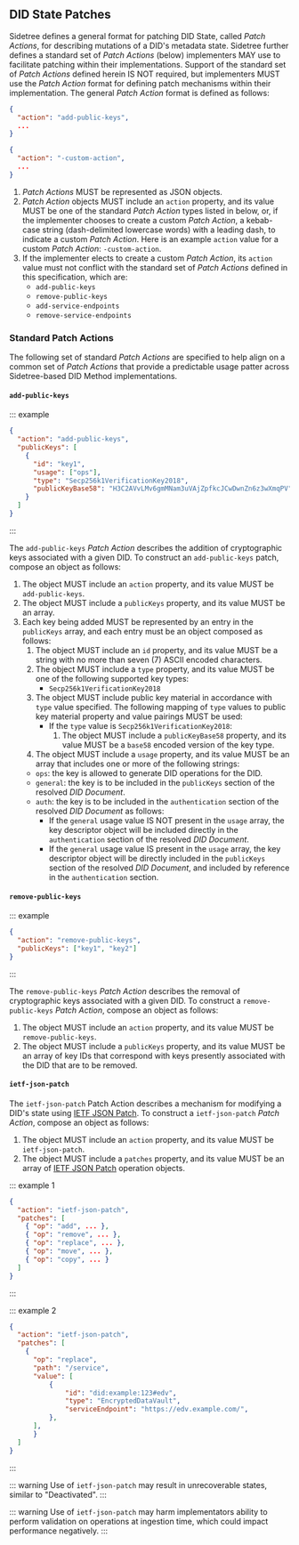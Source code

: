 

## DID State Patches

Sidetree defines a general format for patching DID State, called _Patch Actions_, for describing mutations of a DID's metadata state. Sidetree further defines a standard set of _Patch Actions_ (below) implementers MAY use to facilitate patching within their implementations. Support of the standard set of _Patch Actions_ defined herein IS NOT required, but implementers MUST use the _Patch Action_ format for defining patch mechanisms within their implementation. The general _Patch Action_ format is defined as follows:

```json
{
  "action": "add-public-keys",
  ...
}

{
  "action": "-custom-action",
  ...
}
```

1. _Patch Actions_ MUST be represented as JSON objects.
2. _Patch Action_ objects MUST include an `action` property, and its value MUST be one of the standard _Patch Action_ types listed in below, or, if the implementer chooses to create a custom _Patch Action_, a kebab-case string (dash-delimited lowercase words) with a leading dash, to indicate a custom _Patch Action_. Here is an example `action` value for a custom _Patch Action_: `-custom-action`.
3. If the implementer elects to create a custom _Patch Action_, its `action` value must not conflict with the standard set of _Patch Actions_ defined in this specification, which are:
    - `add-public-keys`
    - `remove-public-keys`
    - `add-service-endpoints`
    - `remove-service-endpoints`

### Standard Patch Actions

The following set of standard _Patch Actions_ are specified to help align on a common set of _Patch Actions_ that provide a predictable usage patter across Sidetree-based DID Method implementations.

#### `add-public-keys`

::: example
```json
{
  "action": "add-public-keys",
  "publicKeys": [
    {
      "id": "key1",
      "usage": ["ops"],
      "type": "Secp256k1VerificationKey2018",
      "publicKeyBase58": "H3C2AVvLMv6gmMNam3uVAjZpfkcJCwDwnZn6z3wXmqPV",
    }
  ]
}
```
:::

The `add-public-keys` _Patch Action_ describes the addition of cryptographic keys associated with a given DID. To construct an `add-public-keys` patch, compose an object as follows:

1. The object MUST include an `action` property, and its value MUST be `add-public-keys`.
2. The object MUST include a `publicKeys` property, and its value MUST be an array.
3. Each key being added MUST be represented by an entry in the `publicKeys` array, and each entry must be an object composed as follows:
    1. The object MUST include an `id` property, and its value MUST be a string with no more than seven (7) ASCII encoded characters.
    2. The object MUST include a `type` property, and its value MUST be one of the following supported key types:
        - `Secp256k1VerificationKey2018`
    3. The object MUST include public key material in accordance with `type` value specified. The following mapping of `type` values to public key material property and value pairings MUST be used:
        - If the `type` value is `Secp256k1VerificationKey2018`:
            1. The object MUST include a `publicKeyBase58` property, and its value MUST be a `base58` encoded version of the key type.
    4. The object MUST include a `usage` property, and its value MUST be an array that includes one or more of the following strings:
    - `ops`: the key is allowed to generate DID operations for the DID.
    - `general`: the key is to be included in the `publicKeys` section of the resolved _DID Document_.
    - `auth`: the key is to be included in the `authentication` section of the resolved _DID Document_ as follows:
        - If the `general` usage value IS NOT present in the `usage` array, the key descriptor object will be included directly in the `authentication` section of the resolved _DID Document_. 
        - If the `general` usage value IS present in the `usage` array, the key descriptor object will be directly included in the `publicKeys` section of the resolved _DID Document_, and included by reference in the `authentication` section. 
    

#### `remove-public-keys`

::: example
```json
{
  "action": "remove-public-keys",
  "publicKeys": ["key1", "key2"]
}
```
:::

The `remove-public-keys` _Patch Action_ describes the removal of cryptographic keys associated with a given DID. To construct a `remove-public-keys` _Patch Action_, compose an object as follows:

1. The object MUST include an `action` property, and its value MUST be `remove-public-keys`.
2. The object MUST include a `publicKeys` property, and its value MUST be an array of key IDs that correspond with keys presently associated with the DID that are to be removed.



#### `ietf-json-patch`

The `ietf-json-patch` Patch Action describes a mechanism for modifying a DID's state using [IETF JSON Patch](https://tools.ietf.org/html/rfc6902). To construct a `ietf-json-patch` _Patch Action_, compose an object as follows:

1. The object MUST include an `action` property, and its value MUST be `ietf-json-patch`.
2. The object MUST include a `patches` property, and its value MUST be an array of [IETF JSON Patch](https://tools.ietf.org/html/rfc6902) operation objects.

::: example 1
```json
{
  "action": "ietf-json-patch",
  "patches": [
    { "op": "add", ... },
    { "op": "remove", ... },
    { "op": "replace", ... },
    { "op": "move", ... },
    { "op": "copy", ... }
  ]
}
```
:::

::: example 2
```json
{
  "action": "ietf-json-patch",
  "patches": [
    {
      "op": "replace",
      "path": "/service",
      "value": [
          {
              "id": "did:example:123#edv",
              "type": "EncryptedDataVault",
              "serviceEndpoint": "https://edv.example.com/",
          },
      ],
      }
  ]
}
```
:::

::: warning
Use of `ietf-json-patch` may result in unrecoverable states, similar to "Deactivated".
:::

::: warning
Use of `ietf-json-patch` may harm implementators ability to perform validation on operations at ingestion time, which could impact performance negatively.
:::
